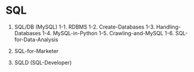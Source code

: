 # SQL

1. SQL/DB (MySQL)
1-1. RDBMS
1-2. Create-Databases
1-3. Handling-Databases
1-4. MySQL-in-Python
1-5. Crawling-and-MySQL
1-6. SQL-for-Data-Analysis


2. SQL-for-Marketer


3. SQLD (SQL-Developer)
